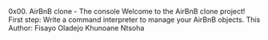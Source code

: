0x00. AirBnB clone - The console
Welcome to the AirBnB clone project!
First step: Write a command interpreter to manage your AirBnB objects.
This Author:
Fisayo Oladejo 
Khunoane Ntsoha
